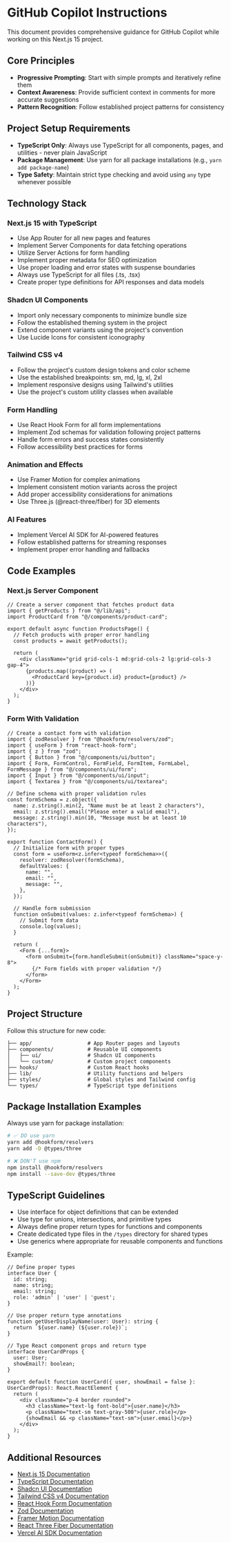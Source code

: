 # GitHub Copilot Instructions

This document provides comprehensive guidance for GitHub Copilot while working on this Next.js 15 project.

## Core Principles

- **Progressive Prompting**: Start with simple prompts and iteratively refine them
- **Context Awareness**: Provide sufficient context in comments for more accurate suggestions
- **Pattern Recognition**: Follow established project patterns for consistency

## Project Setup Requirements

- **TypeScript Only**: Always use TypeScript for all components, pages, and utilities - never plain JavaScript
- **Package Management**: Use yarn for all package installations (e.g., `yarn add package-name`)
- **Type Safety**: Maintain strict type checking and avoid using `any` type whenever possible

## Technology Stack

### Next.js 15 with TypeScript
- Use App Router for all new pages and features
- Implement Server Components for data fetching operations
- Utilize Server Actions for form handling
- Implement proper metadata for SEO optimization
- Use proper loading and error states with suspense boundaries
- Always use TypeScript for all files (.ts, .tsx)
- Create proper type definitions for API responses and data models

### Shadcn UI Components
- Import only necessary components to minimize bundle size
- Follow the established theming system in the project
- Extend component variants using the project's convention
- Use Lucide Icons for consistent iconography

### Tailwind CSS v4
- Follow the project's custom design tokens and color scheme
- Use the established breakpoints: sm, md, lg, xl, 2xl
- Implement responsive designs using Tailwind's utilities
- Use the project's custom utility classes when available

### Form Handling
- Use React Hook Form for all form implementations
- Implement Zod schemas for validation following project patterns
- Handle form errors and success states consistently
- Follow accessibility best practices for forms

### Animation and Effects
- Use Framer Motion for complex animations
- Implement consistent motion variants across the project
- Add proper accessibility considerations for animations
- Use Three.js (@react-three/fiber) for 3D elements

### AI Features
- Implement Vercel AI SDK for AI-powered features
- Follow established patterns for streaming responses
- Implement proper error handling and fallbacks

## Code Examples

### Next.js Server Component

```tsx
// Create a server component that fetches product data
import { getProducts } from "@/lib/api";
import ProductCard from "@/components/product-card";

export default async function ProductsPage() {
  // Fetch products with proper error handling
  const products = await getProducts();
  
  return (
    <div className="grid grid-cols-1 md:grid-cols-2 lg:grid-cols-3 gap-4">
      {products.map((product) => (
        <ProductCard key={product.id} product={product} />
      ))}
    </div>
  );
}
```

### Form With Validation

```tsx
// Create a contact form with validation
import { zodResolver } from "@hookform/resolvers/zod";
import { useForm } from "react-hook-form";
import { z } from "zod";
import { Button } from "@/components/ui/button";
import { Form, FormControl, FormField, FormItem, FormLabel, FormMessage } from "@/components/ui/form";
import { Input } from "@/components/ui/input";
import { Textarea } from "@/components/ui/textarea";

// Define schema with proper validation rules
const formSchema = z.object({
  name: z.string().min(2, "Name must be at least 2 characters"),
  email: z.string().email("Please enter a valid email"),
  message: z.string().min(10, "Message must be at least 10 characters"),
});

export function ContactForm() {
  // Initialize form with proper types
  const form = useForm<z.infer<typeof formSchema>>({
    resolver: zodResolver(formSchema),
    defaultValues: {
      name: "",
      email: "",
      message: "",
    },
  });

  // Handle form submission
  function onSubmit(values: z.infer<typeof formSchema>) {
    // Submit form data
    console.log(values);
  }

  return (
    <Form {...form}>
      <form onSubmit={form.handleSubmit(onSubmit)} className="space-y-8">
        {/* Form fields with proper validation */}
      </form>
    </Form>
  );
}
```

## Project Structure

Follow this structure for new code:

```
├── app/                  # App Router pages and layouts
├── components/           # Reusable UI components
│   ├── ui/               # Shadcn UI components
│   └── custom/           # Custom project components
├── hooks/                # Custom React hooks
├── lib/                  # Utility functions and helpers
├── styles/               # Global styles and Tailwind config
└── types/                # TypeScript type definitions
```

## Package Installation Examples

Always use yarn for package installation:

```bash
# ✅ DO use yarn
yarn add @hookform/resolvers
yarn add -D @types/three

# ❌ DON'T use npm
npm install @hookform/resolvers
npm install --save-dev @types/three
```

## TypeScript Guidelines

- Use interface for object definitions that can be extended
- Use type for unions, intersections, and primitive types
- Always define proper return types for functions and components
- Create dedicated type files in the `/types` directory for shared types
- Use generics where appropriate for reusable components and functions

Example:

```tsx
// Define proper types
interface User {
  id: string;
  name: string;
  email: string;
  role: 'admin' | 'user' | 'guest';
}

// Use proper return type annotations
function getUserDisplayName(user: User): string {
  return `${user.name} (${user.role})`;
}

// Type React component props and return type
interface UserCardProps {
  user: User;
  showEmail?: boolean;
}

export default function UserCard({ user, showEmail = false }: UserCardProps): React.ReactElement {
  return (
    <div className="p-4 border rounded">
      <h3 className="text-lg font-bold">{user.name}</h3>
      <p className="text-sm text-gray-500">{user.role}</p>
      {showEmail && <p className="text-sm">{user.email}</p>}
    </div>
  );
}
```

## Additional Resources

- [Next.js 15 Documentation](https://nextjs.org/docs)
- [TypeScript Documentation](https://www.typescriptlang.org/docs/)
- [Shadcn UI Documentation](https://ui.shadcn.com)
- [Tailwind CSS v4 Documentation](https://tailwindcss.com/docs)
- [React Hook Form Documentation](https://react-hook-form.com)
- [Zod Documentation](https://zod.dev)
- [Framer Motion Documentation](https://www.framer.com/motion)
- [React Three Fiber Documentation](https://docs.pmnd.rs/react-three-fiber)
- [Vercel AI SDK Documentation](https://sdk.vercel.ai/docs)